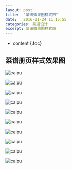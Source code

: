 ```yaml
---
layout: post
title:  "菜谱效果图样式四"
date:   2016-01-24 11:15:55
categories: 菜谱设计
excerpt: 菜谱效果图样式四
---
```


* content
{:toc}

## 菜谱册页样式效果图

![caipu](/css/pics/12/1.jpg "菜谱效果图") 

![caipu](/css/pics/12/2.jpg "菜谱效果图") 

![caipu](/css/pics/12/3.jpg "菜谱效果图") 

![caipu](/css/pics/12/4.jpg "菜谱效果图") 

![caipu](/css/pics/12/5.jpg "菜谱效果图") 

![caipu](/css/pics/12/6.jpg "菜谱效果图") 

![caipu](/css/pics/12/7.jpg "菜谱效果图") 

![caipu](/css/pics/12/8.jpg "菜谱效果图") 

![caipu](/css/pics/12/9.jpg "菜谱效果图") 

![caipu](/css/pics/12/10.jpg "菜谱效果图") 
